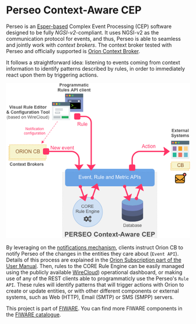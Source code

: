 # Perseo Context-Aware CEP

Perseo is an [Esper-based](http://www.espertech.com/esper/) Complex Event Processing (CEP) software designed to be fully
_NGSI-v2_-compliant. It uses NGSI-v2 as the communication protocol for events, and thus, Perseo is able to seamless and
jointly work with _context brokers_. The context broker tested with Perseo and officially supported is
[Orion Context Broker](https://github.com/telefonicaid/fiware-orion).

It follows a straightforward idea: listening to events coming from context information to identify patterns described by
rules, in order to immediately react upon them by triggering actions.

![Perseo Components](images/PerseoComponents.png)

By leveraging on the
[notifications mechanism](http://fiware-orion.readthedocs.io/en/latest/user/walkthrough_apiv2/index.html#subscriptions),
clients instruct Orion CB to notify Perseo of the changes in the entities they care about (`Event API`). Details of this
process are explained in the [Orion Subscription part of the User Manual](user/index.md#orion-subscription). Then, rules
to the CORE Rule Engine can be easily managed using the publicly available
[WireCloud](https://github.com/Wirecloud/wirecloud)) operational dashboard, or making use of any of the REST clients
able to programmaticly use the Perseo's `Rule API`. These rules will identify patterns that will trigger actions with
Orion to create or update entities, or with other different components or external systems, such as Web (HTTP), Email
(SMTP) or SMS (SMPP) servers.

This project is part of [FIWARE](https://www.fiware.org). You can find more FIWARE components in the
[FIWARE catalogue](https://catalogue.fiware.org).
